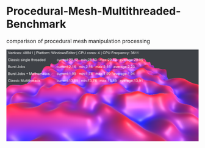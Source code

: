 # Procedural-Mesh-Multithreaded-Benchmark
comparison of procedural mesh manipulation processing

![Alt text](/Screenshots/WinEditorCoreI5.png?raw=true "Optional Title")
